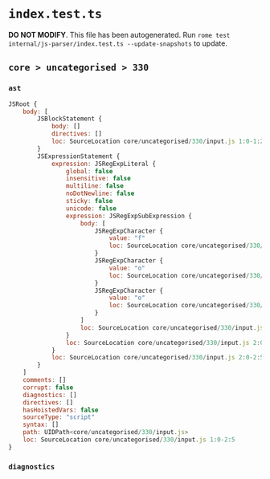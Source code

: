 # `index.test.ts`

**DO NOT MODIFY**. This file has been autogenerated. Run `rome test internal/js-parser/index.test.ts --update-snapshots` to update.

## `core > uncategorised > 330`

### `ast`

```javascript
JSRoot {
	body: [
		JSBlockStatement {
			body: []
			directives: []
			loc: SourceLocation core/uncategorised/330/input.js 1:0-1:2
		}
		JSExpressionStatement {
			expression: JSRegExpLiteral {
				global: false
				insensitive: false
				multiline: false
				noDotNewline: false
				sticky: false
				unicode: false
				expression: JSRegExpSubExpression {
					body: [
						JSRegExpCharacter {
							value: "f"
							loc: SourceLocation core/uncategorised/330/input.js 2:1-2:2
						}
						JSRegExpCharacter {
							value: "o"
							loc: SourceLocation core/uncategorised/330/input.js 2:2-2:3
						}
						JSRegExpCharacter {
							value: "o"
							loc: SourceLocation core/uncategorised/330/input.js 2:3-2:4
						}
					]
					loc: SourceLocation core/uncategorised/330/input.js 2:1-2:4
				}
				loc: SourceLocation core/uncategorised/330/input.js 2:0-2:5
			}
			loc: SourceLocation core/uncategorised/330/input.js 2:0-2:5
		}
	]
	comments: []
	corrupt: false
	diagnostics: []
	directives: []
	hasHoistedVars: false
	sourceType: "script"
	syntax: []
	path: UIDPath<core/uncategorised/330/input.js>
	loc: SourceLocation core/uncategorised/330/input.js 1:0-2:5
}
```

### `diagnostics`

```

```
